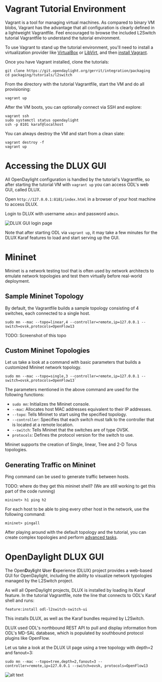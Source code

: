 # Vagrant Tutorial Environment

Vagrant is a tool for managing virtual machines. As compared to binary VM blobs, Vagrant has the
advantage that all configuration is clearly defined in a lightweight Vagrantfile. Feel encouraged to
browse the included L2Switch tutorial Vagrantfile to understand the tutorial environment.

To use Vagrant to stand up the tutorial environment, you'll need to install a virtualization
provider like [VirtualBox][1] or [LibVirt][2], and then [install Vagrant][3].

Once you have Vagrant installed, clone the tutorials:

    git clone https://git.opendaylight.org/gerrit/integration/packaging
    cd packaging/tutorials/l2switch

From the directory with the tutorial Vagrantfile, start the VM and do all provisioning:

    vagrant up

After the VM boots, you can optionally connect via SSH and explore:

    vagrant ssh
    sudo systemctl status opendaylight
    ssh -p 8101 karaf@localhost

You can always destroy the VM and start from a clean slate:

    vagrant destroy -f
    vagrant up

# Accessing the DLUX GUI

All OpenDaylight configuration is handled by the tutorial's Vagrantfile, so after starting
the tutorial VM with `vagrant up` you can access ODL's web GUI, called DLUX.

Open `http://127.0.0.1:8181/index.html` in a browser of your host machine to access DLUX.

Login to DLUX with username `admin` and password `admin`.

![DLUX GUI login page](https://s31.postimg.org/6gdu7vnq3/imageedit_4_7787538837.png)

Note that after starting ODL via `vagrant up`, it may take a few minutes for the DLUX Karaf
features to load and start serving up the GUI.

# Mininet

Mininet is a network testing tool that is often used by network architects to emulate network
topologies and test them virtually before real-world deployment.

## Sample Mininet Topology

By default, the Vagrantfile builds a sample topology consisting of 4 switches, each connected to
a single host.

    sudo mn --mac --topo=linear,4 --controller=remote,ip=127.0.0.1 --switch=ovsk,protocols=OpenFlow13

TODO: Screenshot of this topo

## Custom Mininet Topologies

Let us take a look at a command with basic parameters that builds a customized Mininet network
topology.

    sudo mn --mac --topo=single,3 --controller=remote,ip=127.0.0.1 --switch=ovsk,protocols=OpenFlow13`

The parameters mentioned in the above command are used for the following functions:

* `sudo mn`: Initializes the Mininet console.
* `--mac`: Allocates host MAC addresses equivalent to their IP addresses.
* `--topo`: Tells Mininet to start using the specified topology.
* `--controller`: Specifies that each switch must talk to the controller that is located at a remote location.
* `--switch`: Tells Mininet that the switches are of type OVSK.
* `protocols`: Defines the protocol version for the switch to use.

Mininet supports the creation of Single, linear, Tree and 2-D Torus topologies.

## Generating Traffic on Mininet

Ping command can be used to generate traffic between hosts.

TODO: where do they get this mininet shell? (We are still working to get this part of the code running)

    mininet> h1 ping h2

For each host to be able to ping every other host in the network, use the following command:

    mininet> pingall

After playing around with the default topology and the tutorial, you can create complex topologies
and perform [advanced tasks][4].

# OpenDaylight DLUX GUI

The Open**D**ay**l**ight **U**ser **E**xperience (DLUX) project provides a web-based GUI for
OpenDaylight, including the ability to visualize network typologies managed by the L2Switch
project.

As will all OpenDaylight projects, DLUX is installed by loading its Karaf feature. In the tutorial
Vagrantfile, note the line that connects to ODL's Karaf shell and runs:

    feature:install odl-l2switch-switch-ui

This installs DLUX, as well as the Karaf bundles required by L2Switch.

DLUX used ODL's northbound REST API to pull and display information from ODL's MD-SAL database,
which is populated by southbound protocol plugins like OpenFlow.

Let us take a look at the DLUX UI page using a tree topology with depth=2 and fanout=3:

`sudo mn --mac --topo=tree,depth=2,fanout=3 --controller=remote,ip=127.0.0.1 --switch=ovsk,
protocols=OpenFlow13`

![alt text](https://s32.postimg.org/kt33ock8l/imageedit_2_5298056244.png)


[1]: https://www.virtualbox.org/ "Homepage of Oracle's general-purpose virtualization product"
[2]: http://libvirt.org/ "Homepage of libvirt vitualization API"
[3]: https://www.vagrantup.com/ "Homepage of HashiCorp's development environement buildng tool Vagrant"
[4]: http://mininet.org/walkthrough/ "Webpage that offers a walkthrough of all Mininet commands"


